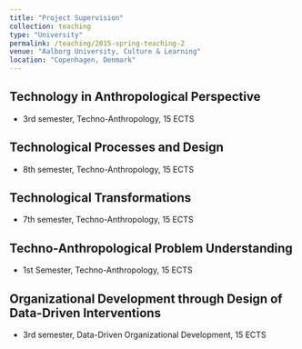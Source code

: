 ```yaml
---
title: "Project Supervision"
collection: teaching
type: "University"
permalink: /teaching/2015-spring-teaching-2
venue: "Aalborg University, Culture & Learning"
location: "Copenhagen, Denmark"
---
```



Technology in Anthropological Perspective
------
* 3rd semester, Techno-Anthropology, 15 ECTS

Technological Processes and Design
------
* 8th semester, Techno-Anthropology, 15 ECTS

Technological Transformations
------
* 7th semester, Techno-Anthropology, 15 ECTS

Techno-Anthropological Problem Understanding
------
* 1st Semester, Techno-Anthropology, 15 ECTS


Organizational Development through Design of Data-Driven Interventions
------
* 3rd semester, Data-Driven Organizational Development, 15 ECTS
